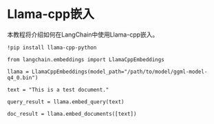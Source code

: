 Llama-cpp嵌入
=============

本教程将介绍如何在LangChain中使用Llama-cpp嵌入。

```
!pip install llama-cpp-python

```

```
from langchain.embeddings import LlamaCppEmbeddings

```

```
llama = LlamaCppEmbeddings(model_path="/path/to/model/ggml-model-q4_0.bin")

```

```
text = "This is a test document."

```

```
query_result = llama.embed_query(text)

```

```
doc_result = llama.embed_documents([text])

```


